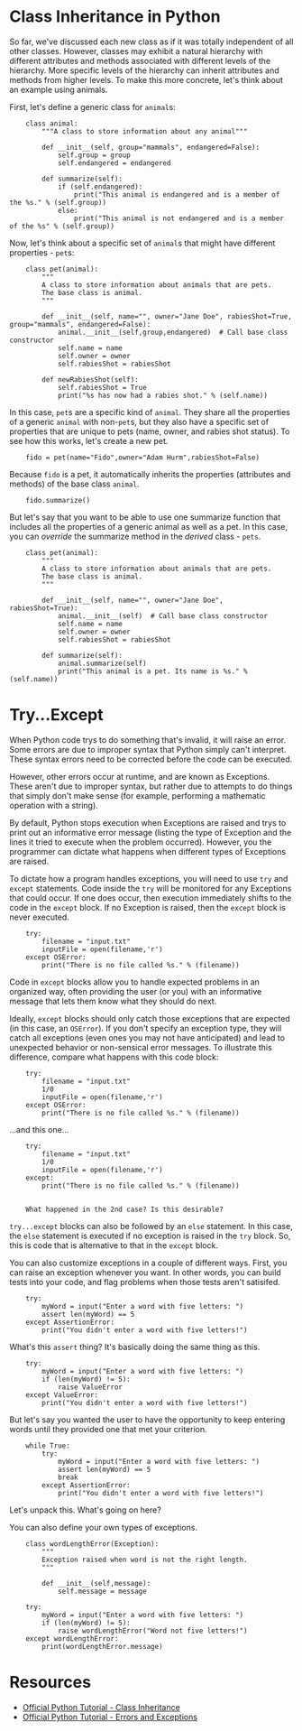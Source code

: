 # Class Inheritance in Python

So far, we've discussed each new class as if it was totally independent of all other classes. However, classes may exhibit a natural hierarchy with different attributes and methods associated with different levels of the hierarchy. More specific levels of the hierarchy can inherit attributes and methods from higher levels. To make this more concrete, let's think about an example using animals.

First, let's define a generic class for `animal`s:

        class animal:
            """A class to store information about any animal"""

            def __init__(self, group="mammals", endangered=False):
                self.group = group
                self.endangered = endangered

            def summarize(self):
                if (self.endangered):
                    print("This animal is endangered and is a member of the %s." % (self.group))
                else:
                    print("This animal is not endangered and is a member of the %s" % (self.group))

Now, let's think about a specific set of `animal`s that might have different properties - `pet`s:

        class pet(animal):
            """
            A class to store information about animals that are pets.
            The base class is animal.
            """

            def __init__(self, name="", owner="Jane Doe", rabiesShot=True, group="mammals", endangered=False):
                animal.__init__(self,group,endangered)  # Call base class constructor
                self.name = name
                self.owner = owner
                self.rabiesShot = rabiesShot

            def newRabiesShot(self):
                self.rabiesShot = True
                print("%s has now had a rabies shot." % (self.name))

In this case, `pet`s are a specific kind of `animal`. They share all the properties of a generic `animal` with non-`pet`s, but they also have a specific set of properties that are unique to pets (name, owner, and rabies shot status). To see how this works, let's create a new pet.

        fido = pet(name="Fido",owner="Adam Hurm",rabiesShot=False)

Because `fido` is a pet, it automatically inherits the properties (attributes and methods) of the base class `animal`.

        fido.summarize()

But let's say that you want to be able to use one summarize function that includes all the properties of a generic animal as well as a pet. In this case, you can _override_ the summarize method in the _derived_ class - `pets`.

        class pet(animal):
            """
            A class to store information about animals that are pets.
            The base class is animal.
            """

            def __init__(self, name="", owner="Jane Doe", rabiesShot=True):
                animal.__init__(self)  # Call base class constructor
                self.name = name
                self.owner = owner
                self.rabiesShot = rabiesShot

            def summarize(self):
                animal.summarize(self)
                print("This animal is a pet. Its name is %s." % (self.name))

# Try...Except

When Python code trys to do something that's invalid, it will raise an error. Some errors are due to improper syntax that Python simply can't interpret. These syntax errors need to be corrected before the code can be executed.

However, other errors occur at runtime, and are known as Exceptions. These aren't due to improper syntax, but rather due to attempts to do things that simply don't make sense (for example, performing a mathematic operation with a string).

By default, Python stops execution when Exceptions are raised and trys to print out an informative error message (listing the type of Exception and the lines it tried to execute when the problem occurred). However, you the programmer can dictate what happens when different types of Exceptions are raised.

To dictate how a program handles exceptions, you will need to use `try` and `except` statements. Code inside the `try` will be monitored for any Exceptions that could occur. If one does occur, then execution immediately shifts to the code in the `except` block. If no Exception is raised, then the `except` block is never executed.

        try:
            filename = "input.txt"
            inputFile = open(filename,'r')
        except OSError:
            print("There is no file called %s." % (filename))

Code in `except` blocks allow you to handle expected problems in an organized way, often providing the user (or you) with an informative message that lets them know what they should do next.

Ideally, `except` blocks should only catch those exceptions that are expected (in this case, an `OSError`). If you don't specify an exception type, they will catch all exceptions (even ones you may not have anticipated) and lead to unexpected behavior or non-sensical error messages. To illustrate this difference, compare what happens with this code block:

        try:
            filename = "input.txt"
            1/0
            inputFile = open(filename,'r')
        except OSError:
            print("There is no file called %s." % (filename))

...and this one...

        try:
            filename = "input.txt"
            1/0
            inputFile = open(filename,'r')
        except:
            print("There is no file called %s." % (filename))


        What happened in the 2nd case? Is this desirable?

`try...except` blocks can also be followed by an `else` statement. In this case, the `else` statement is executed if no exception is raised in the `try` block. So, this is code that is alternative to that in the `except` block.

You can also customize exceptions in a couple of different ways. First, you can raise an exception whenever you want. In other words, you can build tests into your code, and flag problems when those tests aren't satisifed.

        try:
            myWord = input("Enter a word with five letters: ")
            assert len(myWord) == 5
        except AssertionError:
            print("You didn't enter a word with five letters!")

What's this `assert` thing? It's basically doing the same thing as this.

        try:
            myWord = input("Enter a word with five letters: ")
            if (len(myWord) != 5):
                raise ValueError
        except ValueError:
            print("You didn't enter a word with five letters!")

But let's say you wanted the user to have the opportunity to keep entering words until they provided one that met your criterion.

        while True:
            try:
                myWord = input("Enter a word with five letters: ")
                assert len(myWord) == 5
                break
            except AssertionError:
                print("You didn't enter a word with five letters!")

Let's unpack this. What's going on here?

You can also define your own types of exceptions.

        class wordLengthError(Exception):
            """
            Exception raised when word is not the right length.
            """

            def __init__(self,message):
                self.message = message

        try:
            myWord = input("Enter a word with five letters: ")
            if (len(myWord) != 5):
                raise wordLengthError("Word not five letters!")
        except wordLengthError:
            print(wordLengthError.message)

# Resources
- [Official Python Tutorial - Class Inheritance](https://docs.python.org/3.7/tutorial/classes.html#inheritance)
- [Official Python Tutorial - Errors and Exceptions](https://docs.python.org/3.7/tutorial/errors.html)

